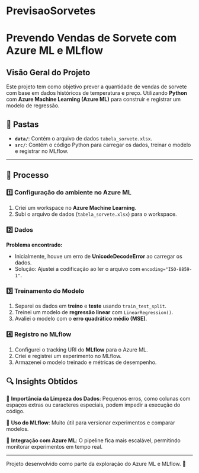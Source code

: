 # PrevisaoSorvetes
# Prevendo Vendas de Sorvete com Azure ML e MLflow

## Visão Geral do Projeto
Este projeto tem como objetivo prever a quantidade de vendas de sorvete com base em dados históricos de temperatura e preço. Utilizando **Python** com **Azure Machine Learning (Azure ML)** para construir e registrar um modelo de regressão.

  ## 📌 Pastas
- **`data/`**: Contém o arquivo de dados `tabela_sorvete.xlsx`.
- **`src/`**: Contém o código Python para carregar os dados, treinar o modelo e registrar no MLflow.


---

## 🚀 **Processo**
### 1️⃣ **Configuração do ambiente no Azure ML**
1. Criei um workspace no **Azure Machine Learning**.
2. Subi o arquivo de dados (`tabela_sorvete.xlsx`) para o workspace.

### 2️⃣ **Dados**
**Problema encontrado:**
- Inicialmente, houve um erro de **UnicodeDecodeError** ao carregar os dados.
- Solução: Ajustei a codificação ao ler o arquivo com `encoding="ISO-8859-1"`.

### 3️⃣ **Treinamento do Modelo**
1. Separei os dados em **treino** e **teste** usando `train_test_split`.
2. Treinei um modelo de **regressão linear** com `LinearRegression()`.
3. Avaliei o modelo com o **erro quadrático médio (MSE)**.

### 4️⃣ **Registro no MLflow**
1. Configurei o tracking URI do **MLflow** para o Azure ML.
2. Criei e registrei um experimento no MLflow.
3. Armazenei o modelo treinado e métricas de desempenho.


## 🔍 **Insights Obtidos**
🔹 **Importância da Limpeza dos Dados**: Pequenos erros, como colunas com espaços extras ou caracteres especiais, podem impedir a execução do código.

🔹 **Uso do MLflow**: Muito útil para versionar experimentos e comparar modelos.

🔹 **Integração com Azure ML**: O pipeline fica mais escalável, permitindo monitorar experimentos em tempo real.

---

Projeto desenvolvido como parte da exploração do Azure ML e MLflow. 🚀

